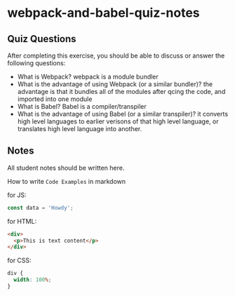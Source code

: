 # webpack-and-babel-quiz-notes

## Quiz Questions

After completing this exercise, you should be able to discuss or answer the following questions:

- What is Webpack?
  webpack is a module bundler
- What is the advantage of using Webpack (or a similar bundler)?
  the advantage is that it bundles all of the modules after qcing the code, and imported into one module
- What is Babel?
  Babel is a compiler/transpiler
- What is the advantage of using Babel (or a similar transpiler)?
  it converts high level languages to earlier verisons of that high level language, or translates high level language into another.

## Notes

All student notes should be written here.

How to write `Code Examples` in markdown

for JS:

```js
const data = 'Howdy';
```

for HTML:

```html
<div>
  <p>This is text content</p>
</div>
```

for CSS:

```css
div {
  width: 100%;
}
```
